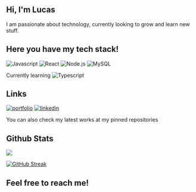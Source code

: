 ## Hi, I'm Lucas
I am passionate about technology, currently looking to grow and learn new stuff.


## Here you have my tech stack!

![Javascript](https://img.shields.io/badge/JavaScript-212830?style=for-the-badge&logo=javascript&logoColor=white)
![React](https://img.shields.io/badge/React-212830?style=for-the-badge&logo=react&logoColor=white)
![Node.js](https://img.shields.io/badge/Node%20js-212830?style=for-the-badge&logo=nodedotjs&logoColor=white)
![MySQL](https://img.shields.io/badge/MySQL-212830?style=for-the-badge&logo=mysql&logoColor=white)

Currently learning
![Typescript](https://img.shields.io/badge/TypeScript-212830?style=for-the-badge&logo=typescript&logoColor=white)


## Links
[![portfolio](https://img.shields.io/badge/my_portfolio-212830?style=for-the-badge&logo=ko-fi&logoColor=white)](https://www.lucasouza.com)
[![linkedin](https://img.shields.io/badge/linkedin-212830?style=for-the-badge&logo=linkedin&logoColor=white)](https://www.linkedin.com/in/luqas31/)

You can also check my latest works at my pinned repositories



## Github Stats

![](https://github-readme-stats.vercel.app/api/top-langs/?username=luqas31&theme=gruvbox&hide_border=false&include_all_commits=true&count_private=true&layout=compact)

[![GitHub Streak](https://streak-stats.demolab.com/?user=luqas31)](https://git.io/streak-stats)


## Feel free to reach me!


